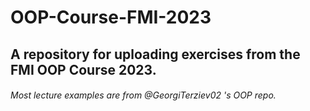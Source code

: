 # OOP-Course-FMI-2023
## A repository for uploading exercises from the FMI OOP Course 2023.

###### Most lecture examples are from @GeorgiTerziev02 's OOP repo.
